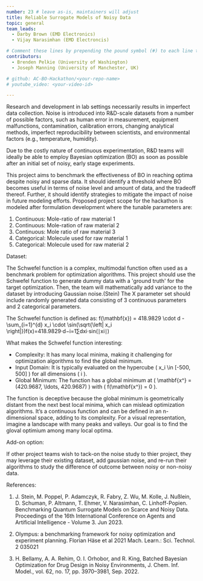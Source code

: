 ```yaml
---
number: 23 # leave as-is, maintainers will adjust
title: Reliable Surrogate Models of Noisy Data
topic: general
team_leads:
  - Darby Brown (EMD Electronics)
  - Vijay Narasimhan (EMD Electroncis)

# Comment these lines by prepending the pound symbol (#) to each line to hide these elements
contributors:
  - Brenden Pelkie (University of Washington)
  - Joseph Manning (University of Manchester, UK)

# github: AC-BO-Hackathon/<your-repo-name>
# youtube_video: <your-video-id>

---
```


Research and development in lab settings necessarily results in imperfect data collection. Noise is introduced into R&D-scale datasets from a number of possible factors, such as human error in measurement, equipment malfunctions, contamination, calibration errors, changing analytical methods, imperfect reproducibility between scientists, and environmental factors (e.g., temperature, humidity).

Due to the costly nature of continuous experimentation, R&D teams will ideally be able to employ Bayesian optimization (BO) as soon as possible after an initial set of noisy, early stage experiments.

This project aims to benchmark the effectiveness of BO in reaching optima despite noisy and sparse data. It should identify a threshold where BO becomes useful in terms of noise level and amount of data, and the tradeoff thereof.  Further, it should identify strategies to mitigate the impact of noise in future modeling efforts. Proposed project scope for the hackathon is modeled after formulation development where the tunable parameters are:

1. Continuous: Mole-ratio of raw material 1
2. Continuous: Mole-ration of raw material 2
3. Continuous: Mole ratio of raw material 3
4. Categorical: Molecule used for raw material 1
4. Categorical: Molecule used for raw material 2

Dataset: 

The Schwefel function is a complex, multimodal function often used as a benchmark problem for optimization algorithms. This project should use the Schwefel function to generate dummy data with a 'ground truth' for the target optimization. Then, the team will mathematically add variance to the dataset by introducing Gaussian noise.(Stein)  The X parameter set should include randomly generated data consisting of 3 continuous parameters and 2 categorical parameters. 

The Schwefel function is defined as:
f(\mathbf{x}) = 418.9829 \cdot d - \sum_{i=1}^{d} x_i \cdot \sin(\sqrt{\left| x_i \right|})f(x)=418.9829⋅d−i=1∑dxi⋅sin(∣xi∣)

What makes the Schwefel function interesting:
- Complexity: It has many local minima, making it challenging for optimization algorithms to find the global minimum.
- Input Domain: It is typically evaluated on the hypercube ( x_i \in [-500, 500] ) for all dimensions ( i ).
- Global Minimum: The function has a global minimum at ( \mathbf{x^} = (420.9687, \ldots, 420.9687) ) with ( f(\mathbf{x^}) = 0 ).

The function is deceptive because the global minimum is geometrically distant from the next best local minima, which can mislead optimization algorithms. It’s a continuous function and can be defined in an n-dimensional space, adding to its complexity. For a visual representation, imagine a landscape with many peaks and valleys. Our goal is to find the gloval optimium among many local optima.

Add-on option: 

If other project teams wish to tack-on the noise study to thier project, they may leverage their existing dataset, add gaussian noise, and re-run their algorithms to study the difference of outcome between noisy or non-noisy data. 

References:

1. J. Stein, M. Poppel, P. Adamczyk, R. Fabry, Z. Wu, M. Kolle, J. Nußlein, D. Schuman, P. Altmann, T. Ehmer, V. Narasimhan, C. Linhoff-Popien. Benchmarking Quantum Surrogate Models on Scarce and Noisy Data. Proceedings of the 16th International Conference on Agents and Artificial Intelligence - Volume 3. Jun 2023.

2. Olympus: a benchmarking framework for noisy optimization and experiment planning. Florian Häse et al 2021 Mach. Learn.: Sci. Technol. 2 035021

2. H. Bellamy, A. A. Rehim, O. I. Orhobor, and R. King, Batched Bayesian Optimization for Drug Design in Noisy Environments, J. Chem. Inf. Model., vol. 62, no. 17, pp. 3970–3981, Sep. 2022.
